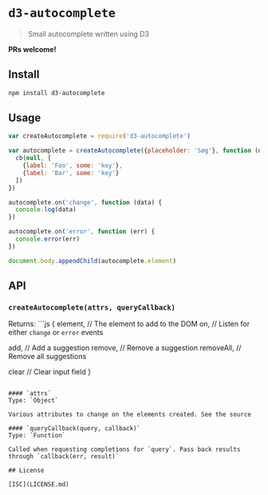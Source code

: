 # `d3-autocomplete`

> Small autocomplete written using D3

**PRs welcome!** 

## Install

```sh
npm install d3-autocomplete
```

## Usage

```js
var createAutocomplete = require('d3-autocomplete')

var autocomplete = createAutocomplete({placeholder: 'Søg'}, function (query, cb) {
  cb(null, [
    {label: 'Foo', some: 'key'},
    {label: 'Bar', some: 'key'}
  ])
})

autocomplete.on('change', function (data) {
  console.log(data)
})

autocomplete.on('error', function (err) {
  console.error(err)
})

document.body.appendChild(autocomplete.element)

```

## API

### `createAutocomplete(attrs, queryCallback)`

Returns: ```js
{
  element, // The element to add to the DOM
  on, // Listen for either `change` or `error` events

  add, // Add a suggestion
  remove, // Remove a suggestion
  removeAll, // Remove all suggestions

  clear // Clear input field
}
```

#### `attrs`
Type: `Object`

Various attributes to change on the elements created. See the source

#### `queryCallback(query, callback)`
Type: `Function`

Called when requesting completions for `query`. Pass back results through `callback(err, result)`

## License

[ISC](LICENSE.md)
